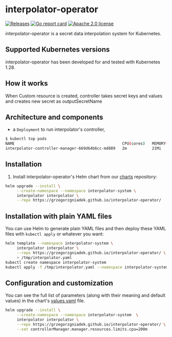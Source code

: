 # interpolator-operator

[![Releases](https://github.com/grzegorzgniadek/interpolator-operator/actions/workflows/release.yml/badge.svg?branch=release)](https://github.com/grzegorzgniadek/interpolator-operator/releases)
[![Go report card](https://goreportcard.com/badge/github.com/grzegorzgniadek/interpolator-operator)](https://goreportcard.com/report/github.com/grzegorzgniadek/interpolator-operator)
[![Apache 2.0 license](https://img.shields.io/badge/License-Apache%202.0-blue.svg)](https://opensource.org/license/apache-2-0)


interpolator-operator is a secret data interpolation system for Kubernetes.

## Supported Kubernetes versions

interpolator-operator has been developed for and tested with Kubernetes 1.28.

## How it works

When Custom resource is created, controller takes secret keys and values and creates new secret as outputSecretName


## Architecture and components

- a `Deployment` to run interpolator's controller,

```bash
$ kubectl top pods
NAME                                               CPU(cores)   MEMORY(bytes)   
interpolator-controller-manager-669d64b6cc-md889   2m           21Mi
```

## Installation

1. Install interpolator-operator's Helm chart from our [charts](https://grzegorzgniadek.github.io/interpolator-operator) repository:

```bash
helm upgrade --install \
     --create-namespace --namespace interpolator-system \
     interpolator interpolator \
     --repo https://grzegorzgniadek.github.io/interpolator-operator/
```

## Installation with plain YAML files

You can use Helm to generate plain YAML files and then deploy these YAML files with `kubectl apply` or whatever you want:

```bash
helm template --namespace interpolator-system \
     interpolator interpolator \
     --repo https://grzegorzgniadek.github.io/interpolator-operator/ \
     > /tmp/interpolator.yaml
kubectl create namespace interpolator-system
kubectl apply -f /tmp/interpolator.yaml --namespace interpolator-system
```

## Configuration and customization

You can see the full list of parameters (along with their meaning and default values) in the chart's [values.yaml](https://github.com/grzegorzgniadek/interpolator-operator/blob/master/charts/interpolator/values.yaml) file.


```bash
helm upgrade --install \
     --create-namespace --namespace interpolator-system  \
     interpolator interpolator \
     --repo https://grzegorzgniadek.github.io/interpolator-operator/ \
     --set controllerManager.manager.resources.limits.cpu=200m
```
